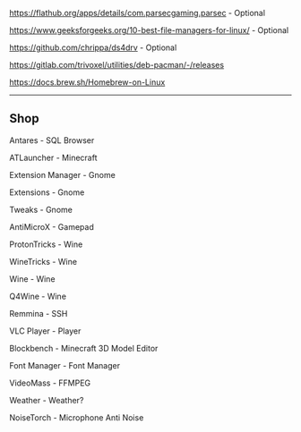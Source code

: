 https://flathub.org/apps/details/com.parsecgaming.parsec - Optional

https://www.geeksforgeeks.org/10-best-file-managers-for-linux/ - Optional

https://github.com/chrippa/ds4drv - Optional

https://gitlab.com/trivoxel/utilities/deb-pacman/-/releases

https://docs.brew.sh/Homebrew-on-Linux

<hr/>

## Shop

Antares - SQL Browser

ATLauncher - Minecraft

Extension Manager - Gnome

Extensions - Gnome

Tweaks - Gnome

AntiMicroX - Gamepad

ProtonTricks - Wine

WineTricks - Wine

Wine - Wine

Q4Wine - Wine

Remmina - SSH

VLC Player - Player

Blockbench - Minecraft 3D Model Editor

Font Manager - Font Manager

VideoMass - FFMPEG

Weather - Weather?

NoiseTorch - Microphone Anti Noise